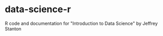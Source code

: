 data-science-r
==============

R code and documentation for "Introduction to Data Science" by Jeffrey Stanton